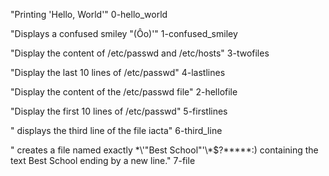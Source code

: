 "Printing 'Hello, World'"
0-hello_world

"Displays a confused smiley "(Ôo)'"
1-confused_smiley

"Display the content of /etc/passwd and /etc/hosts"
3-twofiles

"Display the last 10 lines of /etc/passwd"
4-lastlines

"Display the content of the /etc/passwd file"
2-hellofile

"Display the first 10 lines of /etc/passwd"
5-firstlines

" displays the third line of the file iacta"
6-third_line

" creates a file named exactly \*\\'"Best School"\'\\*$\?\*\*\*\*\*:) containing the text Best School ending by a new line."
7-file
